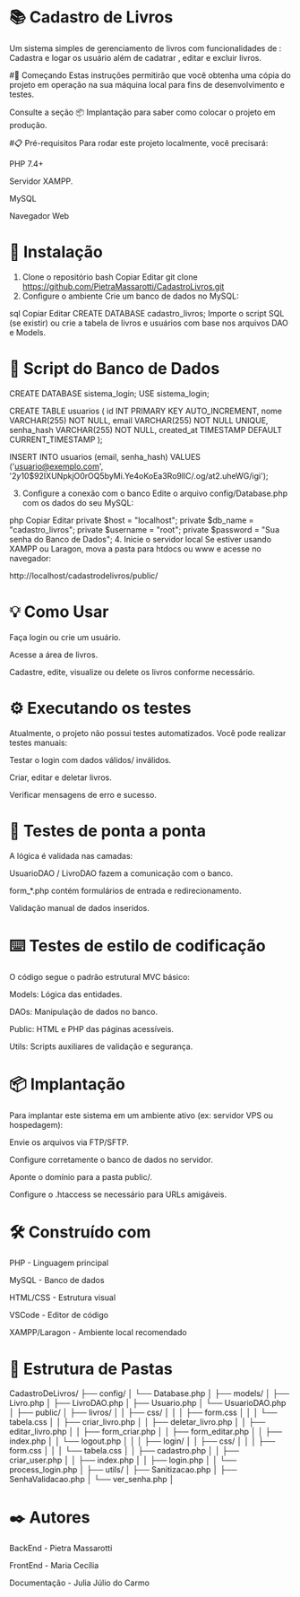 # 📚 Cadastro de Livros
Um sistema simples de gerenciamento de livros com funcionalidades de : Cadastra e logar os usuário além de cadatrar , editar e excluir livros. 

#🚀 Começando
Estas instruções permitirão que você obtenha uma cópia do projeto em operação na sua máquina local para fins de desenvolvimento e testes.

Consulte a seção 📦 Implantação para saber como colocar o projeto em produção.

#📋 Pré-requisitos
Para rodar este projeto localmente, você precisará:

PHP 7.4+

Servidor XAMPP.

MySQL

Navegador Web



# 🔧 Instalação
1. Clone o repositório
bash
Copiar
Editar
git clone https://github.com/PietraMassarotti/CadastroLivros.git
2. Configure o ambiente
Crie um banco de dados no MySQL:

sql
Copiar
Editar
CREATE DATABASE cadastro_livros;
Importe o script SQL (se existir) ou crie a tabela de livros e usuários com base nos arquivos DAO e Models.

# 🎲 Script do Banco de Dados

CREATE DATABASE sistema_login;
USE sistema_login;


CREATE TABLE usuarios (
    id INT PRIMARY KEY AUTO_INCREMENT,
    nome VARCHAR(255) NOT NULL,
    email VARCHAR(255) NOT NULL UNIQUE,
    senha_hash VARCHAR(255) NOT NULL,
    created_at TIMESTAMP DEFAULT CURRENT_TIMESTAMP
);

INSERT INTO usuarios (email, senha_hash) 
VALUES ('usuario@exemplo.com', '$2y$10$92IXUNpkjO0rOQ5byMi.Ye4oKoEa3Ro9llC/.og/at2.uheWG/igi');







3. Configure a conexão com o banco
Edite o arquivo config/Database.php com os dados do seu MySQL:

php
Copiar
Editar
private $host = "localhost";
private $db_name = "cadastro_livros";
private $username = "root";
private $password = "Sua senha do Banco de Dados";
4. Inicie o servidor local
Se estiver usando XAMPP ou Laragon, mova a pasta para htdocs ou www e acesse no navegador:

http://localhost/cadastrodelivros/public/

# 💡 Como Usar
Faça login ou crie um usuário.

Acesse a área de livros.

Cadastre, edite, visualize ou delete os livros conforme necessário.

# ⚙️ Executando os testes
Atualmente, o projeto não possui testes automatizados. Você pode realizar testes manuais:

Testar o login com dados válidos/ inválidos.

Criar, editar e deletar livros.

Verificar mensagens de erro e sucesso.

# 🔩 Testes de ponta a ponta
A lógica é validada nas camadas:

UsuarioDAO / LivroDAO fazem a comunicação com o banco.

form_*.php contém formulários de entrada e redirecionamento.

Validação manual de dados inseridos.

# ⌨️ Testes de estilo de codificação
O código segue o padrão estrutural MVC básico:

Models: Lógica das entidades.

DAOs: Manipulação de dados no banco.

Public: HTML e PHP das páginas acessíveis.

Utils: Scripts auxiliares de validação e segurança.

# 📦 Implantação
Para implantar este sistema em um ambiente ativo (ex: servidor VPS ou hospedagem):

Envie os arquivos via FTP/SFTP.

Configure corretamente o banco de dados no servidor.

Aponte o domínio para a pasta public/.

Configure o .htaccess se necessário para URLs amigáveis.

# 🛠️ Construído com
PHP - Linguagem principal

MySQL - Banco de dados

HTML/CSS - Estrutura visual

VSCode - Editor de código

XAMPP/Laragon - Ambiente local recomendado

# 📁 Estrutura de Pastas

CadastroDeLivros/
├── config/
│   └── Database.php
│
├── models/
│   ├── Livro.php
│   ├── LivroDAO.php
│   ├── Usuario.php
│   └── UsuarioDAO.php
│
├── public/
│   ├── livros/
│   │   ├── css/
│   │   │   ├── form.css
│   │   │   └── tabela.css
│   │   ├── criar_livro.php
│   │   ├── deletar_livro.php
│   │   ├── editar_livro.php
│   │   ├── form_criar.php
│   │   ├── form_editar.php
│   │   ├── index.php
│   │   └── logout.php
│   │
│   ├── login/
│   │   ├── css/
│   │   │   ├── form.css
│   │   │   └── tabela.css
│   │   ├── cadastro.php
│   │   ├── criar_user.php
│   │   ├── index.php
│   │   ├── login.php
│   │   └── process_login.php
│
├── utils/
│   ├── Sanitizacao.php
│   ├── SenhaValidacao.php
│   └── ver_senha.php
│




# ✒️ Autores
BackEnd - Pietra Massarotti 

FrontEnd - Maria Cecília

Documentação - Julia Júlio do Carmo

